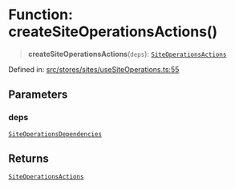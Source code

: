 # Function: createSiteOperationsActions()

> **createSiteOperationsActions**(`deps`): [`SiteOperationsActions`](../interfaces/SiteOperationsActions.md)

Defined in: [src/stores/sites/useSiteOperations.ts:55](https://github.com/Nick2bad4u/Uptime-Watcher/blob/3cce0c3b352c8390536ca3c7399ece50a05faf18/src/stores/sites/useSiteOperations.ts#L55)

## Parameters

### deps

[`SiteOperationsDependencies`](../interfaces/SiteOperationsDependencies.md)

## Returns

[`SiteOperationsActions`](../interfaces/SiteOperationsActions.md)
